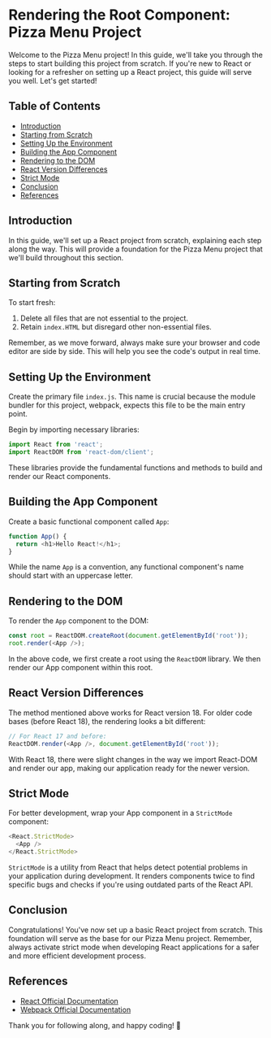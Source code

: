 # Rendering the Root Component: Pizza Menu Project

Welcome to the Pizza Menu project! In this guide, we'll take you through the steps to start building this project from scratch. If you're new to React or looking for a refresher on setting up a React project, this guide will serve you well. Let's get started!

## Table of Contents

- [Introduction](#introduction)
- [Starting from Scratch](#starting-from-scratch)
- [Setting Up the Environment](#setting-up-the-environment)
- [Building the App Component](#building-the-app-component)
- [Rendering to the DOM](#rendering-to-the-dom)
- [React Version Differences](#react-version-differences)
- [Strict Mode](#strict-mode)
- [Conclusion](#conclusion)
- [References](#references)

## Introduction

In this guide, we'll set up a React project from scratch, explaining each step along the way. This will provide a foundation for the Pizza Menu project that we'll build throughout this section.

## Starting from Scratch

To start fresh:
1. Delete all files that are not essential to the project.
2. Retain `index.HTML` but disregard other non-essential files.
   
Remember, as we move forward, always make sure your browser and code editor are side by side. This will help you see the code's output in real time.

## Setting Up the Environment

Create the primary file `index.js`. This name is crucial because the module bundler for this project, webpack, expects this file to be the main entry point.

Begin by importing necessary libraries:

```javascript
import React from 'react';
import ReactDOM from 'react-dom/client';
```

These libraries provide the fundamental functions and methods to build and render our React components.

## Building the App Component

Create a basic functional component called `App`:

```javascript
function App() {
  return <h1>Hello React!</h1>;
}
```

While the name `App` is a convention, any functional component's name should start with an uppercase letter.

## Rendering to the DOM

To render the `App` component to the DOM:

```javascript
const root = ReactDOM.createRoot(document.getElementById('root'));
root.render(<App />);
```

In the above code, we first create a root using the `ReactDOM` library. We then render our App component within this root.

## React Version Differences

The method mentioned above works for React version 18. For older code bases (before React 18), the rendering looks a bit different:

```javascript
// For React 17 and before:
ReactDOM.render(<App />, document.getElementById('root'));
```

With React 18, there were slight changes in the way we import React-DOM and render our app, making our application ready for the newer version.

## Strict Mode

For better development, wrap your App component in a `StrictMode` component:

```javascript
<React.StrictMode>
  <App />
</React.StrictMode>
```

`StrictMode` is a utility from React that helps detect potential problems in your application during development. It renders components twice to find specific bugs and checks if you're using outdated parts of the React API.

## Conclusion

Congratulations! You've now set up a basic React project from scratch. This foundation will serve as the base for our Pizza Menu project. Remember, always activate strict mode when developing React applications for a safer and more efficient development process.

## References

- [React Official Documentation](https://reactjs.org/)
- [Webpack Official Documentation](https://webpack.js.org/)

Thank you for following along, and happy coding! 🚀